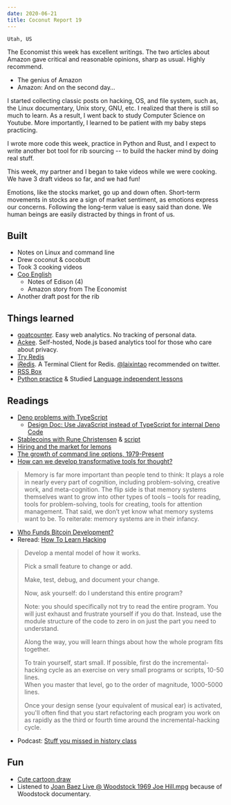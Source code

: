 ```yaml
---
date: 2020-06-21
title: Coconut Report 19
---
```


`Utah, US`

The Economist this week has excellent writings. 
The two articles about Amazon gave critical and reasonable opinions,
sharp as usual. Highly recommend.
- The genius of Amazon
- Amazon: And on the second day…

I started collecting classic posts on hacking, OS, and file system,
such as, the Linux documentary, Unix story, GNU, etc. 
I realized that there is still so much to learn.
As a result, I went back to study Computer Science on Youtube.
More importantly, I learned to be patient with my baby steps practicing. 

I wrote more code this week, practice in Python and Rust, 
and I expect to write another bot tool for rib sourcing 
-- to build the hacker mind by doing real stuff.

This week, my partner and I began to take videos while we were cooking.
We have 3 draft videos so far, and we had fun!

Emotions, like the stocks market, go up and down often.
Short-term movements in stocks are a sign of market sentiment, 
as emotions express our concerns.
Following the long-term value is easy said than done.
We human beings are easily distracted by things in front of us. 

## Built
- Notes on Linux and command line
- Drew coconut & cocobutt
- Took 3 cooking videos
- [Coo English](https://cooenglish.com)
  - Notes of Edison (4)
  - Amazon story from The Economist
- Another draft post for the rib 

## Things learned
- [goatcounter](https://github.com/zgoat/goatcounter). Easy web analytics. No tracking of personal data. 
- [Ackee](https://github.com/electerious/Ackee). Self-hosted, Node.js based analytics tool for those who care about privacy.
- [Try Redis](http://try.redis.io/)
- [iRedis](https://iredis.io/). A Terminal Client for Redis. [@laixintao](https://twitter.com/laixintao/status/1273656630551273472) recommended on twitter.
- [RSS Box](https://rssbox.herokuapp.com/)
- [Python practice](https://cscircles.cemc.uwaterloo.ca/) & Studied [Language independent lessons](https://open.cs.uwaterloo.ca/language-independent-lessons/)

## Readings
- [Deno problems with TypeScript](https://startfunction.com/deno-will-stop-using-typescript/)
  - [Design Doc: Use JavaScript instead of TypeScript for internal Deno Code](https://docs.google.com/document/d/1_WvwHl7BXUPmoiSeD8G83JmS8ypsTPqed4Btkqkn_-4/preview)
- [Stablecoins with Rune Christensen](https://softwareengineeringdaily.com/2019/04/03/stablecoins-with-rune-christensen/) & [script](https://softwareengineeringdaily.com/wp-content/uploads/2019/04/SED805-MakerDAO.pdf)
- [Hiring and the market for lemons](https://danluu.com/hiring-lemons/)
- [The growth of command line options, 1979-Present](https://danluu.com/cli-complexity/)
- [How can we develop transformative tools for thought?](https://numinous.productions/ttft/)
> Memory is far more important than people tend to think: 
> It plays a role in nearly every part of cognition, including problem-solving, creative work, and meta-cognition. 
> The flip side is that memory systems themselves want to grow into other types of tools – 
> tools for reading, tools for problem-solving, tools for creating, tools for attention management. 
> That said, we don’t yet know what memory systems want to be. 
> To reiterate: memory systems are in their infancy.
- [Who Funds Bitcoin Development?](https://blog.bitmex.com/who-funds-bitcoin-development/)
- Reread: [How To Learn Hacking](http://www.catb.org/~esr/faqs/hacking-howto.html)
> Develop a mental model of how it works.
>
> Pick a small feature to change or add.
>
> Make, test, debug, and document your change.
>
> Now, ask yourself: do I understand this entire program?
>
> Note: you should specifically not try to read the entire program.
> You will just exhaust and frustrate yourself if you do that. 
> Instead, use the module structure of the code to zero in on just the part you need to understand.
>
> Along the way, you will learn things about how the whole program fits together.
>
> To train yourself, start small. If possible, first do the incremental-hacking cycle as an exercise on very small programs or scripts, 10-50 lines.	
> When you master that level, go to the order of magnitude, 1000-5000 lines.
>
> Once your design sense (your equivalent of musical ear) is activated, 
> you'll often find that you start refactoring each program you work on as rapidly as the third or fourth time around the incremental-hacking cycle.
- Podcast: [Stuff you missed in history class](https://podcasts.apple.com/us/podcast/stuff-you-missed-in-history-class/id283605519)


## Fun
- [Cute cartoon draw](https://www.youtube.com/channel/UCrd1j_IoMQDv_MEEGKLoFJg)
- Listened to [Joan Baez Live @ Woodstock 1969 Joe Hill.mpg](https://www.youtube.com/watch?v=PX7M9psH0rM&list=PL5jPQshWo8ryFVgGF2ddNsv5UL-CqakOB&index=25)
  because of Woodstock documentary.
